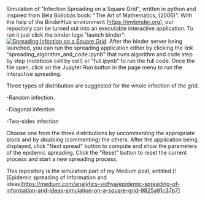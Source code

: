 Simulation of "Infection Spreading on a Square Grid", written in python and inspired from Béla Bollobás book: "The Art of Mathematics, (2006)". With the help of the BinderHub environment (https://mybinder.org), our repository can be turned out into an executable interactive application.
To run it just click the binder logo "launch binder":
[![Spreading Infection on a Square Grid](https://mybinder.org/badge_logo.svg)](https://mybinder.org/v2/gh/xsources/Epidemic-Speading-of-Information-and-Ideas/master).
After the binder server being launched, you can run the spreading application either by clicking the link "spreading_algorithm_and_code.ipynb" that runs algorithm and code step by step (notebook cell by cell) or "full.ipynb" to run the full code. Once the file open, click on the Jupyter Run button in the page menu to run the interactive spreading.

Three types of distribution are suggested for the whole infection of the grid.

-Random infection.

-Diagonal infection

-Two-sides infection

Choose one from the three distributions by uncommenting the appropriate block and by disabling (commenting) the others.
After the application being displayed, click "Next spread" button to compute and show the parameters of the epidemic spreading. Click the "Reset" button to reset the current process and start a new spreading process.

This repository is the simulation part of my Medium post, entitled [![Epidemic spreading of Information and ideas]https://medium.com/analytics-vidhya/epidemic-spreading-of-information-and-ideas-simulation-on-a-square-grid-9825a91c37b7]
